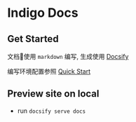 # Indigo Docs

## Get Started

文档使用 `markdown` 编写, 生成使用 [Docsify](https://docsify.js.org/#/)

编写环境配置参照 [Quick Start](https://docsify.js.org/#/quickstart)

## Preview site on local

- run `docsify serve docs`